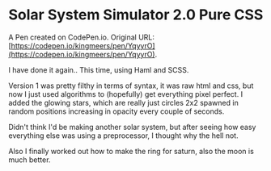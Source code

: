 # Solar System Simulator 2.0 Pure CSS

A Pen created on CodePen.io. Original URL: [https://codepen.io/kingmeers/pen/YqyyrO](https://codepen.io/kingmeers/pen/YqyyrO).

I have done it again.. This time, using Haml and SCSS.

Version 1 was pretty filthy in terms of syntax, it was raw html and css, but now I just used algorithms to (hopefully) get everything pixel perfect. I added the glowing stars, which are really just circles 2x2 spawned in random positions increasing in opacity every couple of seconds.

Didn't think I'd be making another solar system, but after seeing how easy everything else was using a preprocessor, I thought why the hell not.

Also I finally worked out how to make the ring for saturn, also the moon is much better.